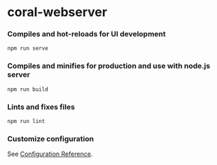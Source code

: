 # coral-webserver

### Compiles and hot-reloads for UI development
```
npm run serve
```

### Compiles and minifies for production and use with node.js server
```
npm run build
```

### Lints and fixes files
```
npm run lint
```

### Customize configuration
See [Configuration Reference](https://cli.vuejs.org/config/).
